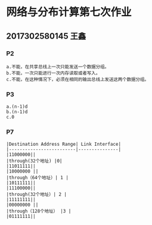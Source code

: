 # 网络与分布计算第七次作业
## 2017302580145 王鑫

### P2
    a.不能，在共享总线上一次只能发送一个数据分组。
    b.不能，一次只能进行一次内存读取或者写入。
    c.不能，在这种情况下，必须在相同的输出总线上发送这两个数据分组。

### P3
    a.(n-1)d
    b.(n-1)d
    c.0         

### P7
    |Destination Address Range| Link Interface|
    |-------------------------|---------------|
    |11000000|| 
    |through(32个地址) |0| 
    |11011111|| 
    |10000000 ||
    |through（64个地址）| 1 |
    |10111111|| 
    |11100000|| 
    |through(32个地址）| 2 |
    |11111111|| 
    |00000000 ||
    |through（128个地址） |3 |
    |01111111|| 